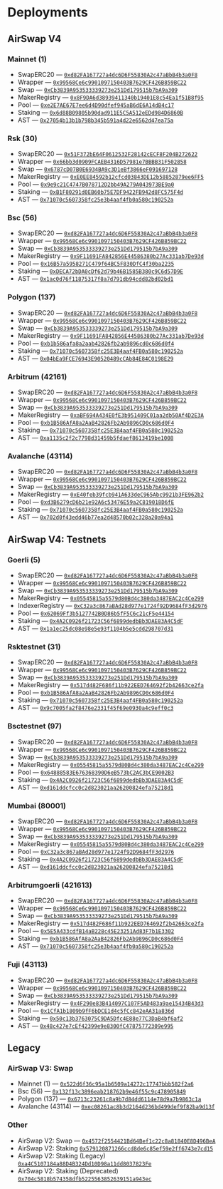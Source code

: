 # Deployments

## AirSwap V4

### Mainnet (1)

- SwapERC20 — [`0xd82FA167727a4dc6D6F55830A2c47aBbB4b3a0F8`](https://etherscan.io/address/0xd82FA167727a4dc6D6F55830A2c47aBbB4b3a0F8#code)
- Wrapper — [`0x99568Ce6c9901097150403B7629CF426B859BC22`](https://etherscan.io/address/0x99568Ce6c9901097150403B7629CF426B859BC22#code)
- Swap — [`0xCb3839A953533339273e251Dd179515b7bA9a309`](https://etherscan.io/address/0xCb3839A953533339273e251Dd179515b7bA9a309#code)
- MakerRegistry — [`0x8F9DA6d38939411340b19401E8c54Ea1f51B8f95`](https://etherscan.io/address/0x8F9DA6d38939411340b19401E8c54Ea1f51B8f95#code)
- Pool — [`0xe2E7AE67E7ee6d4D90dfef945aB6dE6A14dB4c17`](https://etherscan.io/address/0xe2E7AE67E7ee6d4D90dfef945aB6dE6A14dB4c17#code)
- Staking — [`0x6d88B09805b90dad911E5C5A512eEDd984D6860B`](https://etherscan.io/address/0x6d88B09805b90dad911E5C5A512eEDd984D6860B#code)
- AST — [`0x27054b13b1b798b345b591a4d22e6562d47ea75a`](https://etherscan.io/address/0x27054b13b1b798b345b591a4d22e6562d47ea75a#code)

### Rsk (30)

- SwapERC20 — [`0x51F372bE64F0612532F28142cECF8F204B272622`](https://blockscout.com/rsk/mainnet/address/0x51F372bE64F0612532F28142cECF8F204B272622#code)
- Wrapper — [`0x66bb3d0909FCAEB4316D57981e7BBBB31F502858`](https://blockscout.com/rsk/mainnet/address/0x66bb3d0909FCAEB4316D57981e7BBBB31F502858#code)
- Swap — [`0x6787cD07B0E6934BA9c3D1eBf3866eF091697128`](https://blockscout.com/rsk/mainnet/address/0x6787cD07B0E6934BA9c3D1eBf3866eF091697128#code)
- MakerRegistry — [`0xE0EE84592b12cfcd03843DE12b58852879ee6FF5`](https://blockscout.com/rsk/mainnet/address/0xE0EE84592b12cfcd03843DE12b58852879ee6FF5#code)
- Pool — [`0x9e9c21C4747B078712D2bb49A279A043973BE9a0`](https://blockscout.com/rsk/mainnet/address/0x9e9c21C4747B078712D2bb49A279A043973BE9a0#code)
- Staking — [`0xB1F80291d0EB60b75E7DF9422FB942d8FC575F4d`](https://blockscout.com/rsk/mainnet/address/0xB1F80291d0EB60b75E7DF9422FB942d8FC575F4d#code)
- AST — [`0x71070c5607358fc25e3b4aaf4fb0a580c190252a`](https://blockscout.com/rsk/mainnet/address/0x71070c5607358fc25e3b4aaf4fb0a580c190252a#code)

### Bsc (56)

- SwapERC20 — [`0xd82FA167727a4dc6D6F55830A2c47aBbB4b3a0F8`](https://bscscan.com/address/0xd82FA167727a4dc6D6F55830A2c47aBbB4b3a0F8#code)
- Wrapper — [`0x99568Ce6c9901097150403B7629CF426B859BC22`](https://bscscan.com/address/0x99568Ce6c9901097150403B7629CF426B859BC22#code)
- Swap — [`0xCb3839A953533339273e251Dd179515b7bA9a309`](https://bscscan.com/address/0xCb3839A953533339273e251Dd179515b7bA9a309#code)
- MakerRegistry — [`0x9F11691FA842856E44586380b27Ac331ab7De93d`](https://bscscan.com/address/0x9F11691FA842856E44586380b27Ac331ab7De93d#code)
- Pool — [`0x16B57a5958271C479f64BC5F830DfC4f30ba2235`](https://bscscan.com/address/0x16B57a5958271C479f64BC5F830DfC4f30ba2235#code)
- Staking — [`0xDECA72bDA0cDf62d79b46B1585B380c9C6d57D9E`](https://bscscan.com/address/0xDECA72bDA0cDf62d79b46B1585B380c9C6d57D9E#code)
- AST — [`0x1ac0d76f11875317f8a7d791db94cdd82bd02bd1`](https://bscscan.com/address/0x1ac0d76f11875317f8a7d791db94cdd82bd02bd1#code)

### Polygon (137)

- SwapERC20 — [`0xd82FA167727a4dc6D6F55830A2c47aBbB4b3a0F8`](https://polygonscan.com/address/0xd82FA167727a4dc6D6F55830A2c47aBbB4b3a0F8#code)
- Wrapper — [`0x99568Ce6c9901097150403B7629CF426B859BC22`](https://polygonscan.com/address/0x99568Ce6c9901097150403B7629CF426B859BC22#code)
- Swap — [`0xCb3839A953533339273e251Dd179515b7bA9a309`](https://polygonscan.com/address/0xCb3839A953533339273e251Dd179515b7bA9a309#code)
- MakerRegistry — [`0x9F11691FA842856E44586380b27Ac331ab7De93d`](https://polygonscan.com/address/0x9F11691FA842856E44586380b27Ac331ab7De93d#code)
- Pool — [`0xb1b586afa8a2aab42826fb2ab9896cd0c686d0f4`](https://polygonscan.com/address/0xb1b586afa8a2aab42826fb2ab9896cd0c686d0f4#code)
- Staking — [`0x71070c5607358fc25E3B4aaf4FB0a580c190252a`](https://polygonscan.com/address/0x71070c5607358fc25E3B4aaf4FB0a580c190252a#code)
- AST — [`0x04bEa9FCE76943E90520489cCAb84E84C0198E29`](https://polygonscan.com/address/0x04bEa9FCE76943E90520489cCAb84E84C0198E29#code)

### Arbitrum (42161)

- SwapERC20 — [`0xd82FA167727a4dc6D6F55830A2c47aBbB4b3a0F8`](https://arbiscan.io/address/0xd82FA167727a4dc6D6F55830A2c47aBbB4b3a0F8#code)
- Wrapper — [`0x99568Ce6c9901097150403B7629CF426B859BC22`](https://arbiscan.io/address/0x99568Ce6c9901097150403B7629CF426B859BC22#code)
- Swap — [`0xCb3839A953533339273e251Dd179515b7bA9a309`](https://arbiscan.io/address/0xCb3839A953533339273e251Dd179515b7bA9a309#code)
- MakerRegistry — [`0xaBF694A434E0fE3b951409C01aa2db50Af4D2E3A`](https://arbiscan.io/address/0xaBF694A434E0fE3b951409C01aa2db50Af4D2E3A#code)
- Pool — [`0xb1B586AfA8a2AaB42826Fb2Ab9896CD0c686d0F4`](https://arbiscan.io/address/0xb1B586AfA8a2AaB42826Fb2Ab9896CD0c686d0F4#code)
- Staking — [`0x71070c5607358fc25E3B4aaf4FB0a580c190252a`](https://arbiscan.io/address/0x71070c5607358fc25E3B4aaf4FB0a580c190252a#code)
- AST — [`0xa1135c2f2c7798d31459b5fdaef8613419be1008`](https://arbiscan.io/address/0xa1135c2f2c7798d31459b5fdaef8613419be1008#code)

### Avalanche (43114)

- SwapERC20 — [`0xd82FA167727a4dc6D6F55830A2c47aBbB4b3a0F8`](https://snowtrace.io/address/0xd82FA167727a4dc6D6F55830A2c47aBbB4b3a0F8#code)
- Wrapper — [`0x99568Ce6c9901097150403B7629CF426B859BC22`](https://snowtrace.io/address/0x99568Ce6c9901097150403B7629CF426B859BC22#code)
- Swap — [`0xCb3839A953533339273e251Dd179515b7bA9a309`](https://snowtrace.io/address/0xCb3839A953533339273e251Dd179515b7bA9a309#code)
- MakerRegistry — [`0xE40feb39fcb941A633deC965Abc9921b3FE962b2`](https://snowtrace.io/address/0xE40feb39fcb941A633deC965Abc9921b3FE962b2#code)
- Pool — [`0xd3B6279cD6b21e92A6c53476E59a2C819018D6fE`](https://snowtrace.io/address/0xd3B6279cD6b21e92A6c53476E59a2C819018D6fE#code)
- Staking — [`0x71070c5607358fc25E3B4aaf4FB0a580c190252a`](https://snowtrace.io/address/0x71070c5607358fc25E3B4aaf4FB0a580c190252a#code)
- AST — [`0x702d0f43edd46b77ea2d48570b02c328a20a94a1`](https://snowtrace.io/address/0x702d0f43edd46b77ea2d48570b02c328a20a94a1#code)

## AirSwap V4: Testnets

### Goerli (5)

- SwapERC20 — [`0xd82FA167727a4dc6D6F55830A2c47aBbB4b3a0F8`](https://goerli.etherscan.io/address/0xd82FA167727a4dc6D6F55830A2c47aBbB4b3a0F8#code)
- Wrapper — [`0x99568Ce6c9901097150403B7629CF426B859BC22`](https://goerli.etherscan.io/address/0x99568Ce6c9901097150403B7629CF426B859BC22#code)
- Swap — [`0xCb3839A953533339273e251Dd179515b7bA9a309`](https://goerli.etherscan.io/address/0xCb3839A953533339273e251Dd179515b7bA9a309#code)
- MakerRegistry — [`0x05545815a5579d80Bd4c380da3487EAC2c4Ce299`](https://goerli.etherscan.io/address/0x05545815a5579d80Bd4c380da3487EAC2c4Ce299#code)
- IndexerRegistry — [`0xC32a3c867aBAd28d977e1724f92D9684fF3d2976`](https://goerli.etherscan.io/address/0xC32a3c867aBAd28d977e1724f92D9684fF3d2976#code)
- Pool — [`0x62069Ff3b5127742B0D86b5fF5C6c21cF5e44154`](https://goerli.etherscan.io/address/0x62069Ff3b5127742B0D86b5fF5C6c21cF5e44154#code)
- Staking — [`0x4A2C0926f21723C56f6899dedbBb3DAE83A4C5dF`](https://goerli.etherscan.io/address/0x4A2C0926f21723C56f6899dedbBb3DAE83A4C5dF#code)
- AST — [`0x1a1ec25dc08e98e5e93f1104b5e5cdd298707d31`](https://goerli.etherscan.io/address/0x1a1ec25dc08e98e5e93f1104b5e5cdd298707d31#code)

### Rsktestnet (31)

- SwapERC20 — [`0xd82FA167727a4dc6D6F55830A2c47aBbB4b3a0F8`](https://explorer.testnet.rsk.co/address/0xd82FA167727a4dc6D6F55830A2c47aBbB4b3a0F8#code)
- Wrapper — [`0x99568Ce6c9901097150403B7629CF426B859BC22`](https://explorer.testnet.rsk.co/address/0x99568Ce6c9901097150403B7629CF426B859BC22#code)
- Swap — [`0xCb3839A953533339273e251Dd179515b7bA9a309`](https://explorer.testnet.rsk.co/address/0xCb3839A953533339273e251Dd179515b7bA9a309#code)
- MakerRegistry — [`0x517d482F686f11b922EED764692f2b42663ce2fa`](https://explorer.testnet.rsk.co/address/0x517d482F686f11b922EED764692f2b42663ce2fa#code)
- Pool — [`0xb1B586AfA8a2AaB42826Fb2Ab9896CD0c686d0F4`](https://explorer.testnet.rsk.co/address/0xb1B586AfA8a2AaB42826Fb2Ab9896CD0c686d0F4#code)
- Staking — [`0x71070c5607358fc25E3B4aaf4FB0a580c190252a`](https://explorer.testnet.rsk.co/address/0x71070c5607358fc25E3B4aaf4FB0a580c190252a#code)
- AST — [`0x9c7005fa2f8476e2331f45f69e0930a4c9eff0c3`](https://explorer.testnet.rsk.co/address/0x9c7005fa2f8476e2331f45f69e0930a4c9eff0c3#code)

### Bsctestnet (97)

- SwapERC20 — [`0xd82FA167727a4dc6D6F55830A2c47aBbB4b3a0F8`](https://testnet.bscscan.com/address/0xd82FA167727a4dc6D6F55830A2c47aBbB4b3a0F8#code)
- Wrapper — [`0x99568Ce6c9901097150403B7629CF426B859BC22`](https://testnet.bscscan.com/address/0x99568Ce6c9901097150403B7629CF426B859BC22#code)
- Swap — [`0xCb3839A953533339273e251Dd179515b7bA9a309`](https://testnet.bscscan.com/address/0xCb3839A953533339273e251Dd179515b7bA9a309#code)
- MakerRegistry — [`0x05545815a5579d80Bd4c380da3487EAC2c4Ce299`](https://testnet.bscscan.com/address/0x05545815a5579d80Bd4c380da3487EAC2c4Ce299#code)
- Pool — [`0x64888583E676368390D6eB573bC2AC3bCE9002B3`](https://testnet.bscscan.com/address/0x64888583E676368390D6eB573bC2AC3bCE9002B3#code)
- Staking — [`0x4A2C0926f21723C56f6899dedbBb3DAE83A4C5dF`](https://testnet.bscscan.com/address/0x4A2C0926f21723C56f6899dedbBb3DAE83A4C5dF#code)
- AST — [`0xd161ddcfcc0c2d823021aa26200824efa75218d1`](https://testnet.bscscan.com/address/0xd161ddcfcc0c2d823021aa26200824efa75218d1#code)

### Mumbai (80001)

- SwapERC20 — [`0xd82FA167727a4dc6D6F55830A2c47aBbB4b3a0F8`](https://mumbai.polygonscan.com/address/0xd82FA167727a4dc6D6F55830A2c47aBbB4b3a0F8#code)
- Wrapper — [`0x99568Ce6c9901097150403B7629CF426B859BC22`](https://mumbai.polygonscan.com/address/0x99568Ce6c9901097150403B7629CF426B859BC22#code)
- Swap — [`0xCb3839A953533339273e251Dd179515b7bA9a309`](https://mumbai.polygonscan.com/address/0xCb3839A953533339273e251Dd179515b7bA9a309#code)
- MakerRegistry — [`0x05545815a5579d80Bd4c380da3487EAC2c4Ce299`](https://mumbai.polygonscan.com/address/0x05545815a5579d80Bd4c380da3487EAC2c4Ce299#code)
- Pool — [`0xC32a3c867aBAd28d977e1724f92D9684fF3d2976`](https://mumbai.polygonscan.com/address/0xC32a3c867aBAd28d977e1724f92D9684fF3d2976#code)
- Staking — [`0x4A2C0926f21723C56f6899dedbBb3DAE83A4C5dF`](https://mumbai.polygonscan.com/address/0x4A2C0926f21723C56f6899dedbBb3DAE83A4C5dF#code)
- AST — [`0xd161ddcfcc0c2d823021aa26200824efa75218d1`](https://mumbai.polygonscan.com/address/0xd161ddcfcc0c2d823021aa26200824efa75218d1#code)

### Arbitrumgoerli (421613)

- SwapERC20 — [`0xd82FA167727a4dc6D6F55830A2c47aBbB4b3a0F8`](https://goerli.arbiscan.io/address/0xd82FA167727a4dc6D6F55830A2c47aBbB4b3a0F8#code)
- Wrapper — [`0x99568Ce6c9901097150403B7629CF426B859BC22`](https://goerli.arbiscan.io/address/0x99568Ce6c9901097150403B7629CF426B859BC22#code)
- Swap — [`0xCb3839A953533339273e251Dd179515b7bA9a309`](https://goerli.arbiscan.io/address/0xCb3839A953533339273e251Dd179515b7bA9a309#code)
- MakerRegistry — [`0x517d482F686f11b922EED764692f2b42663ce2fa`](https://goerli.arbiscan.io/address/0x517d482F686f11b922EED764692f2b42663ce2fa#code)
- Pool — [`0x5E5A433cdfB14aB228c45E23251Ad83F7b1E3302`](https://goerli.arbiscan.io/address/0x5E5A433cdfB14aB228c45E23251Ad83F7b1E3302#code)
- Staking — [`0xb1B586AfA8a2AaB42826Fb2Ab9896CD0c686d0F4`](https://goerli.arbiscan.io/address/0xb1B586AfA8a2AaB42826Fb2Ab9896CD0c686d0F4#code)
- AST — [`0x71070c5607358fc25e3b4aaf4fb0a580c190252a`](https://goerli.arbiscan.io/address/0x71070c5607358fc25e3b4aaf4fb0a580c190252a#code)

### Fuji (43113)

- SwapERC20 — [`0xd82FA167727a4dc6D6F55830A2c47aBbB4b3a0F8`](https://testnet.snowtrace.io/address/0xd82FA167727a4dc6D6F55830A2c47aBbB4b3a0F8#code)
- Wrapper — [`0x99568Ce6c9901097150403B7629CF426B859BC22`](https://testnet.snowtrace.io/address/0x99568Ce6c9901097150403B7629CF426B859BC22#code)
- Swap — [`0xCb3839A953533339273e251Dd179515b7bA9a309`](https://testnet.snowtrace.io/address/0xCb3839A953533339273e251Dd179515b7bA9a309#code)
- MakerRegistry — [`0x4F290e83B414097C107F5AD483a9ae15434B43d3`](https://testnet.snowtrace.io/address/0x4F290e83B414097C107F5AD483a9ae15434B43d3#code)
- Pool — [`0x1CfA1b1809b9fF6bDCE1d4c5fCc842eAA31a836d`](https://testnet.snowtrace.io/address/0x1CfA1b1809b9fF6bDCE1d4c5fCc842eAA31a836d#code)
- Staking — [`0x50c13b3763075C9DA5Dfc4E88e77C3DaB4bf6af2`](https://testnet.snowtrace.io/address/0x50c13b3763075C9DA5Dfc4E88e77C3DaB4bf6af2#code)
- AST — [`0x48c427e7cEf42399e9e8300fC47875772309e995`](https://testnet.snowtrace.io/address/0x48c427e7cEf42399e9e8300fC47875772309e995#code)



## Legacy

### AirSwap V3: Swap

- Mainnet (1) — [`0x522d6f36c95a1b6509a14272c17747bbb582f2a6`](https://etherscan.io/address/0x522d6f36c95a1b6509a14272c17747bbb582f2a6#code)
- Bsc (56) — [`0x132f13c3896eab218762b9e46f55c9c478905849`](https://bscscan.com/address/0x132f13c3896eab218762b9e46f55c9c478905849#code)
- Polygon (137) — [`0x6713c23261c8a9b7d84dd6114e78d9a7b9863c1a`](https://polygonscan.com/address/0x6713c23261c8a9b7d84dd6114e78d9a7b9863c1a#code)
- Avalanche (43114) — [`0xec08261ac8b3d2164d236bd499def9f82ba9d13f`](https://snowtrace.io/address/0xec08261ac8b3d2164d236bd499def9f82ba9d13f#code)


### Other

- AirSwap V2: Swap — [`0x4572f2554421Bd64Bef1c22c8a81840E8D496BeA`](https://etherscan.io/address/0x4572f2554421Bd64Bef1c22c8a81840E8D496BeA#code)
- AirSwap V2: Staking [`0x579120871266ccd8de6c85ef59e2ff6743e7cd15`](https://etherscan.io/address/0x579120871266ccd8de6c85ef59e2ff6743e7cd15#code)
- AirSwap V2: Staking (Legacy) [`0xa4C5107184a88D4B324Dd10D98a11dd8037823Fe`](https://etherscan.io/address/0xa4C5107184a88D4B324Dd10D98a11dd8037823Fe#code)
- AirSwap V2: Staking (Deprecated) [`0x704c5818b574358dfb5225563852639151a943ec`](https://etherscan.io/address/0x704c5818b574358dfb5225563852639151a943ec#code)
